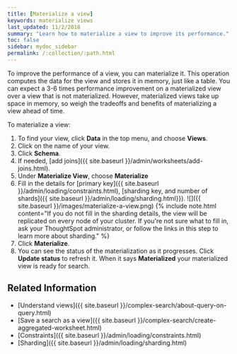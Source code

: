 ```yaml
---
title: [Materialize a view]
keywords: materialize views
last_updated: 11/2/2018
summary: "Learn how to materialize a view to improve its performance."
toc: false
sidebar: mydoc_sidebar
permalink: /:collection/:path.html
---
```


To improve the performance of a view, you can materialize it. This operation computes the data for the view and stores it in memory, just like a table. You can expect a 3-6 times performance improvement on a materialized view over a view that is not materialized. However, materialized views take up space in memory, so weigh the tradeoffs and benefits of materializing a view ahead of time.

To materialize a view:

1. To find your view, click **Data** in the top menu, and choose **Views**.
2. Click on the name of your view.
3. Click **Schema**.
4. If needed, [add joins]({{ site.baseurl }}/admin/worksheets/add-joins.html).
5. Under **Materialize View**, choose **Materialize**
6. Fill in the details for [primary key]({{ site.baseurl }}/admin/loading/constraints.html), [sharding key, and number of shards]({{ site.baseurl }}/admin/loading/sharding.html}}).
   ![]({{ site.baseurl }}/images/materialize-a-view.png)
   {% include note.html content="If you do not fill in the sharding details, the view will be replicated on every node of your cluster. If you're not sure what to fill in, ask your ThoughtSpot administrator, or follow the links in this step to learn more about sharding." %}
7. Click **Materialize**.
8. You can see the status of the materialization as it progresses. Click **Update status** to refresh it. When it says **Materialized** your materialized view is ready for search.

## Related Information

-   [Understand views]({{ site.baseurl }}/complex-search/about-query-on-query.html)  
-   [Save a search as a view]({{ site.baseurl }}/complex-search/create-aggregated-worksheet.html)
-   [Constraints]({{ site.baseurl }}/admin/loading/constraints.html)
-   [Sharding]({{ site.baseurl }}/admin/loading/sharding.html)

